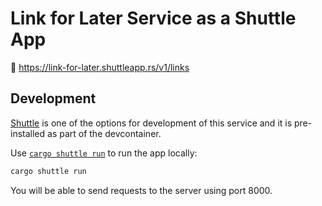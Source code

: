 # Link for Later Service as a Shuttle App

🚀 https://link-for-later.shuttleapp.rs/v1/links

## Development

[Shuttle](https://github.com/shuttle-hq/shuttle) is one of the options for development of this service and it is pre-installed as part of the devcontainer.

Use [`cargo shuttle run`](https://docs.shuttle.rs/getting-started/local-run) to run the app locally:

```sh
cargo shuttle run
```

You will be able to send requests to the server using port 8000.
